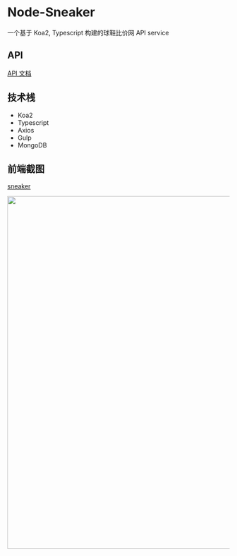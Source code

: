 # Node-Sneaker

一个基于 Koa2, Typescript 构建的球鞋比价网 API service

## API

[API 文档](https://documenter.getpostman.com/view/13196019/TVmMfxDF)

## 技术桟

- Koa2
- Typescript
- Axios
- Gulp
- MongoDB

## 前端截图

[sneaker](https://github.com/Jasonzj/sneaker)

<img src="https://github.com/Jasonzj/sneaker/blob/main/screenshots/demo.gif" width=800 align=left>
